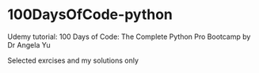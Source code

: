 # 100DaysOfCode-python
Udemy tutorial: 100 Days of Code: The Complete Python Pro Bootcamp  by Dr Angela Yu


Selected exrcises and my solutions only
